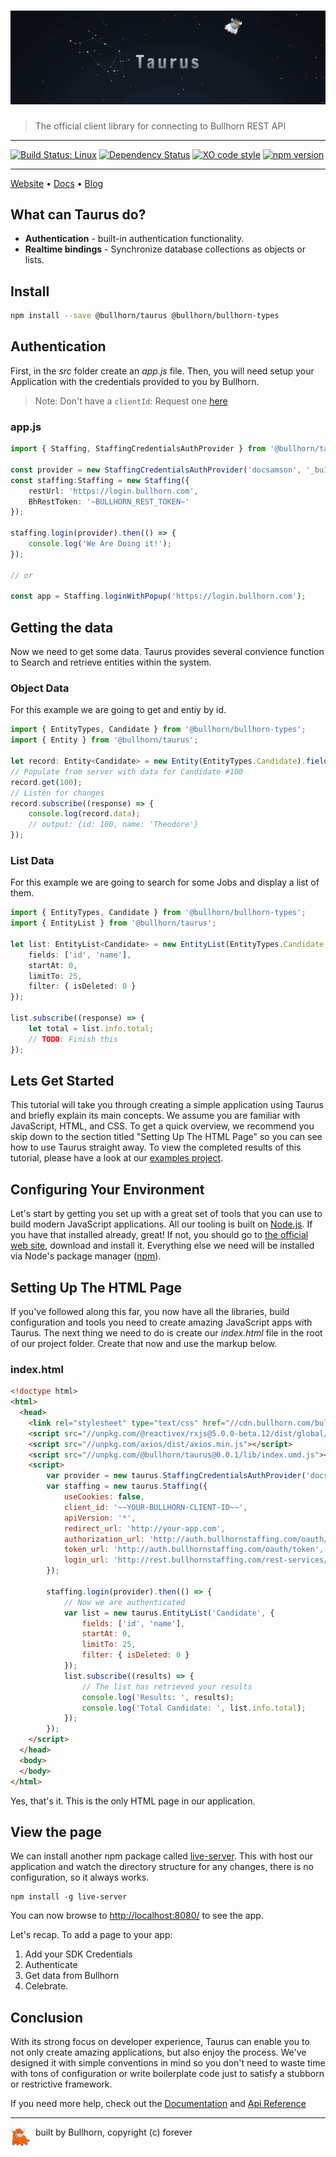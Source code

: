# [![TAURUS](taurus-banner.gif)](https://bullhon.github.io)

> The official client library for connecting to Bullhorn REST API

---

[![Build Status: Linux](https://travis-ci.org/bullhorn/taurus.svg?branch=master)](https://travis-ci.org/bullhorn/taurus) [![Dependency Status](https://dependencyci.com/github/bullhorn/taurus/badge)](https://dependencyci.com/github/bullhorn/taurus) [![XO code style](https://img.shields.io/badge/code_style-XO-5ed9c7.svg)](https://github.com/sindresorhus/xo) 
 [![npm version](https://badge.fury.io/js/%40bullhorn%2Ftaurus.svg)](https://badge.fury.io/js/%40bullhorn%2Ftaurus)

---

[Website](http://bullhorn.github.io) • [Docs](http://bullhorn.github.io) • [Blog](https://medium.com/bullhorn-dev) 

## What can Taurus do?

- **Authentication** - built-in authentication functionality.
- **Realtime bindings** - Synchronize database collections as objects or lists.

## Install

```bash
npm install --save @bullhorn/taurus @bullhorn/bullhorn-types
```

## Authentication

First, in the _src_ folder create an _app.js_ file. Then, you will need setup your Application with the credentials provided to you by Bullhorn.

> Note: Don't have a `clientId`: Request one [here](missing)

### app.js
```typescript
import { Staffing, StaffingCredentialsAuthProvider } from '@bullhorn/taurus';

const provider = new StaffingCredentialsAuthProvider('docsamson', '_bu11h0rn_');
const staffing:Staffing = new Staffing({
	restUrl: 'https://login.bullhorn.com',
	BhRestToken: '~BULLHORN_REST_TOKEN~'
});

staffing.login(provider).then(() => {
	console.log('We Are Doing it!');
});

// or 

const app = Staffing.loginWithPopup('https://login.bullhorn.com');

```

## Getting the data

Now we need to get some data. Taurus provides several convience function to Search and retrieve entities within the system. 

### Object Data

For this example we are going to get and entiy by id.

```typescript
import { EntityTypes, Candidate } from '@bullhorn/bullhorn-types';
import { Entity } from '@bullhorn/taurus';

let record: Entity<Candidate> = new Entity(EntityTypes.Candidate).fields('id', 'name');
// Populate from server with data for Candidate #100
record.get(100);
// Listen for changes
record.subscribe((response) => {
	console.log(record.data);
	// output: {id: 100, name: 'Theodore'}
});
```

### List Data

For this example we are going to search for some Jobs and display a list of them.

```typescript
import { EntityTypes, Candidate } from '@bullhorn/bullhorn-types';
import { EntityList } from '@bullhorn/taurus';

let list: EntityList<Candidate> = new EntityList(EntityTypes.Candidate, {
	fields: ['id', 'name'],
	startAt: 0,
	limitTo: 25,
	filter: { isDeleted: 0 }
});

list.subscribe((response) => {
	let total = list.info.total;
	// TODO: Finish this
});
```

## Lets Get Started
This tutorial will take you through creating a simple application using Taurus and briefly explain its main concepts. We assume you are familiar with JavaScript, HTML, and CSS. To get a quick overview, we recommend you skip down to the section titled "Setting Up The HTML Page" so you can see how to use Taurus straight away. To view the completed results of this tutorial, please have a look at our [examples project](https://github.com/bullhorn/examples).

## Configuring Your Environment

Let's start by getting you set up with a great set of tools that you can use to build modern JavaScript applications. All our tooling is built on [Node.js](http://nodejs.org/). If you have that installed already, great! If not, you should go to [the official web site](http://nodejs.org/), download and install it. Everything else we need will be installed via Node's package manager ([npm](https://docs.npmjs.com/getting-started/what-is-npm)).

## Setting Up The HTML Page

If you've followed along this far, you now have all the libraries, build configuration and tools you need to create amazing JavaScript apps with Taurus. The next thing we need to do is create our _index.html_ file in the root of our project folder. Create that now and use the markup below.

### index.html

```html
<!doctype html>
<html>
  <head>
	<link rel="stylesheet" type="text/css" href="//cdn.bullhorn.com/bullhorncss/1.0/bullhorn.css">
	<script src="//unpkg.com/@reactivex/rxjs@5.0.0-beta.12/dist/global/Rx.js"></script>
	<script src="//unpkg.com/axios/dist/axios.min.js"></script>
	<script src="//unpkg.com/@bullhorn/taurus@0.0.1/lib/index.umd.js"></script>
	<script>
        var provider = new taurus.StaffingCredentialsAuthProvider('docsamson', '_bu11h0rn_');
        var staffing = new taurus.Staffing({
            useCookies: false,
            client_id: '~~YOUR-BULLHORN-CLIENT-ID~~',
            apiVersion: '*',
            redirect_url: 'http://your-app.com',
            authorization_url: 'http://auth.bullhornstaffing.com/oauth/authorize',
            token_url: 'http://auth.bullhornstaffing.com/oauth/token',
            login_url: 'http://rest.bullhornstaffing.com/rest-services/login'
        });

        staffing.login(provider).then(() => {
            // Now we are authenticated
            var list = new taurus.EntityList('Candidate', {
                fields: ['id', 'name'],
                startAt: 0,
                limitTo: 25,
                filter: { isDeleted: 0 }
            });
            list.subscribe((results) => {
				// The list has retrieved your results
                console.log('Results: ', results);
                console.log('Total Candidate: ', list.info.total);
            });
        });
    </script>
  </head>
  <body>
  </body>
</html>
```

Yes, that's it. This is the only HTML page in our application.

## View the page

We can install another npm package called [live-server](https://www.npmjs.com/package/live-server). This with host our application and watch the directory structure for any changes, there is no configuration, so it always works.

```shell
npm install -g live-server
```

You can now browse to [http://localhost:8080/](http://localhost:8080/) to see the app.

Let's recap. To add a page to your app:

1. Add your SDK Credentials
2. Authenticate
3. Get data from Bullhorn
4. Celebrate.

## Conclusion

With its strong focus on developer experience, Taurus can enable you to not only create amazing applications, but also enjoy the process. We've designed it with simple conventions in mind so you don't need to waste time with tons of configuration or write boilerplate code just to satisfy a stubborn or restrictive framework.

If you need more help, check out the [Documentation](../docs) and [Api Reference](../api)

---

<p>
	<img src="bully.png" align="left" width="32" />
	<span>&nbsp; built by Bullhorn, copyright (c) forever</span>
</p>
